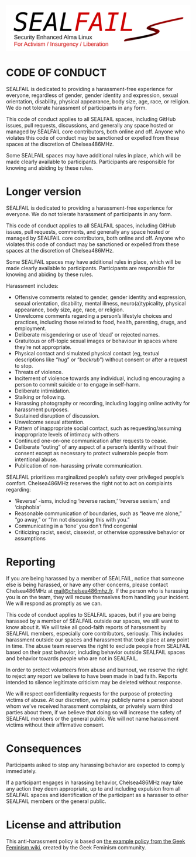 ![SEALFAIL logo](Graphics/logo-transparent.png)

# CODE OF CONDUCT

SEALFAIL is dedicated to providing a harassment-free experience for everyone, regardless of gender, gender identity and expression, sexual orientation, disability, physical appearance, body size, age, race, or religion. We do not tolerate harassment of participants in any form.

This code of conduct applies to all SEALFAIL spaces, including GitHub issues, pull requests, discussions, and generally any space hosted or managed by SEALFAIL core contributors, both online and off. Anyone who violates this code of conduct may be sanctioned or expelled from these spaces at the discretion of Chelsea486MHz.

Some SEALFAIL spaces may have additional rules in place, which will be made clearly available to participants. Participants are responsible for knowing and abiding by these rules.

# Longer version

SEALFAIL is dedicated to providing a harassment-free experience for everyone. We do not tolerate harassment of participants in any form.

This code of conduct applies to all SEALFAIL spaces, including GitHub issues, pull requests, comments, and generally any space hosted or managed by SEALFAIL core contributors, both online and off. Anyone who violates this code of conduct may be sanctioned or expelled from these spaces at the discretion of Chelsea486MHz.

Some SEALFAIL spaces may have additional rules in place, which will be made clearly available to participants. Participants are responsible for knowing and abiding by these rules.

Harassment includes:

* Offensive comments related to gender, gender identity and expression, sexual orientation, disability, mental illness, neuro(a)typicality, physical appearance, body size, age, race, or religion.
* Unwelcome comments regarding a person’s lifestyle choices and practices, including those related to food, health, parenting, drugs, and employment.
* Deliberate misgendering or use of ‘dead’ or rejected names.
* Gratuitous or off-topic sexual images or behaviour  in spaces where they’re not appropriate.
* Physical contact and simulated physical contact (eg, textual descriptions like “*hug*” or “*backrub*”) without consent or after a request to stop.
* Threats of violence.
* Incitement of violence towards any individual, including encouraging a person to commit suicide or to engage in self-harm.
* Deliberate intimidation.
* Stalking or following.
* Harassing photography or recording, including logging online activity for harassment purposes.
* Sustained disruption of discussion.
* Unwelcome sexual attention.
* Pattern of inappropriate social contact, such as requesting/assuming inappropriate levels of intimacy with others
* Continued one-on-one communication after requests to cease.
* Deliberate “outing” of any aspect of a person’s identity without their consent except as necessary to protect vulnerable people from intentional abuse.
* Publication of non-harassing private communication.

SEALFAIL prioritizes marginalized people’s safety over privileged people’s comfort. Chelsea486MHz reserves the right not to act on complaints regarding:

* ‘Reverse’ -isms, including ‘reverse racism,’ ‘reverse sexism,’ and ‘cisphobia’
* Reasonable communication of boundaries, such as “leave me alone,” “go away,” or “I’m not discussing this with you.”
* Communicating in a ‘tone’ you don’t find congenial
* Criticizing racist, sexist, cissexist, or otherwise oppressive behavior or assumptions

# Reporting

If you are being harassed by a member of SEALFAIL, notice that someone else is being harassed, or have any other concerns, please contact Chelsea486MHz at [mail@chelsea486mhz.fr](mailto:mail@chelsea486mhz.fr). If the person who is harassing you is on the team, they will recuse themselves from handling your incident. We will respond as promptly as we can.

This code of conduct applies to SEALFAIL spaces, but if you are being harassed by a member of SEALFAIL outside our spaces, we still want to know about it. We will take all good-faith reports of harassment by SEALFAIL members, especially core contributors, seriously. This includes harassment outside our spaces and harassment that took place at any point in time. The abuse team reserves the right to exclude people from SEALFAIL based on their past behavior, including behavior outside SEALFAIL spaces and behavior towards people who are not in SEALFAIL.

In order to protect volunteers from abuse and burnout, we reserve the right to reject any report we believe to have been made in bad faith. Reports intended to silence legitimate criticism may be deleted without response.

We will respect confidentiality requests for the purpose of protecting victims of abuse. At our discretion, we may publicly name a person about whom we’ve received harassment complaints, or privately warn third parties about them, if we believe that doing so will increase the safety of SEALFAIL members or the general public. We will not name harassment victims without their affirmative consent.


# Consequences

Participants asked to stop any harassing behavior are expected to comply immediately.

If a participant engages in harassing behavior, Chelsea486MHz may take any action they deem appropriate, up to and including expulsion from all SEALFAIL spaces and identification of the participant as a harasser to other SEALFAIL members or the general public.

# License and attribution

This anti-harassment policy is based on [the example policy from the Geek Feminism wiki](https://geekfeminism.fandom.com/wiki/Community_anti-harassment/Policy), created by the Geek Feminism community.